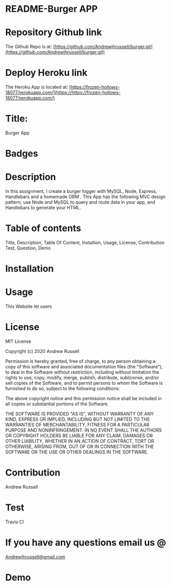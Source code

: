 # README-Burger APP

# Repository Github link

The Github Repo is at: [https://github.com/Andrewjhrussell/burger.git](https://github.com/Andrewjhrussell/burger.git)

# Deploy Heroku link

The Heroku App is located at: [https://frozen-hollows-18077.herokuapp.com/](https://https://frozen-hollows-18077.herokuapp.com/)

# Title:

Burger App

# Badges

# Description

In this assignment, I create a burger logger with MySQL, Node, Express, Handlebars and a homemade ORM . This App has the following MVC design pattern; use Node and MySQL to query and route data in your app, and Handlebars to generate your HTML.

# Table of contents

Title, Description, Table Of Content, Installion, Usage, License, Contribution Test, Question, Demo

# Installation


# Usage

This Website let users 

# License

MIT License

Copyright (c) 2020 Andrew Russell

Permission is hereby granted, free of charge, to any person obtaining a copy of this software and associated documentation files (the "Software"), to deal in the Software without restriction, including without limitation the rights to use, copy, modify, merge, publish, distribute, sublicense, and/or sell copies of the Software, and to permit persons to whom the Software is furnished to do so, subject to the following conditions:

The above copyright notice and this permission notice shall be included in all copies or substantial portions of the Software.

THE SOFTWARE IS PROVIDED "AS IS", WITHOUT WARRANTY OF ANY KIND, EXPRESS OR IMPLIED, INCLUDING BUT NOT LIMITED TO THE WARRANTIES OF MERCHANTABILITY, FITNESS FOR A PARTICULAR PURPOSE AND NONINFRINGEMENT. IN NO EVENT SHALL THE AUTHORS OR COPYRIGHT HOLDERS BE LIABLE FOR ANY CLAIM, DAMAGES OR OTHER LIABILITY, WHETHER IN AN ACTION OF CONTRACT, TORT OR OTHERWISE, ARISING FROM, OUT OF OR IN CONNECTION WITH THE SOFTWARE OR THE USE OR OTHER DEALINGS IN THE SOFTWARE.

# Contribution

Andrew Russell

# Test

Travis CI

# If you have any questions email us @

Andrewjhrussell@gmail.com
<br>
# Demo